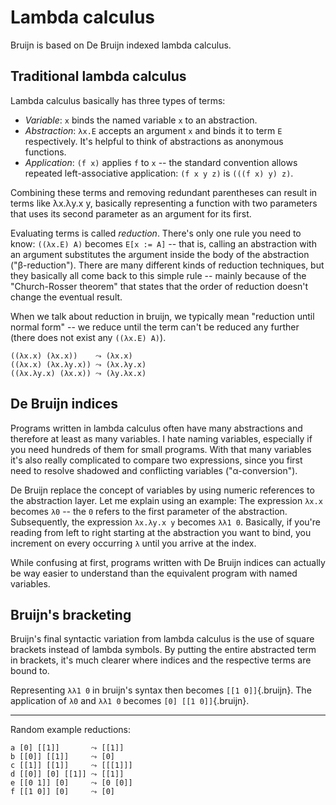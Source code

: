 # Lambda calculus

Bruijn is based on De Bruijn indexed lambda calculus.

## Traditional lambda calculus

Lambda calculus basically has three types of terms:

-   *Variable*: `x` binds the named variable `x` to an abstraction.
-   *Abstraction*: `λx.E` accepts an argument `x` and binds it to term
    `E` respectively. It's helpful to think of abstractions as anonymous
    functions.
-   *Application*: `(f x)` applies `f` to `x` -- the standard convention
    allows repeated left-associative application: `(f x y z)` is
    `(((f x) y) z)`.

Combining these terms and removing redundant parentheses can result in
terms like λx.λy.x y, basically representing a function with two
parameters that uses its second parameter as an argument for its first.

Evaluating terms is called *reduction*. There's only one rule you need
to know: `((λx.E) A)` becomes `E[x := A]` -- that is, calling an
abstraction with an argument substitutes the argument inside the body of
the abstraction ("β-reduction"). There are many different kinds of
reduction techniques, but they basically all come back to this simple
rule -- mainly because of the "Church-Rosser theorem" that states that
the order of reduction doesn't change the eventual result.

When we talk about reduction in bruijn, we typically mean "reduction
until normal form" -- we reduce until the term can't be reduced any
further (there does not exist any `((λx.E) A)`).

    ((λx.x) (λx.x))    ⤳ (λx.x)
    ((λx.x) (λx.λy.x)) ⤳ (λx.λy.x)
    ((λx.λy.x) (λx.x)) ⤳ (λy.λx.x)

## De Bruijn indices

Programs written in lambda calculus often have many abstractions and
therefore at least as many variables. I hate naming variables,
especially if you need hundreds of them for small programs. With that
many variables it's also really complicated to compare two expressions,
since you first need to resolve shadowed and conflicting variables
("α-conversion").

De Bruijn replace the concept of variables by using numeric references
to the abstraction layer. Let me explain using an example: The
expression `λx.x` becomes `λ0` -- the `0` refers to the first parameter
of the abstraction. Subsequently, the expression `λx.λy.x y` becomes
`λλ1 0`. Basically, if you're reading from left to right starting at the
abstraction you want to bind, you increment on every occurring `λ` until
you arrive at the index.

While confusing at first, programs written with De Bruijn indices can
actually be way easier to understand than the equivalent program with
named variables.

## Bruijn's bracketing

Bruijn's final syntactic variation from lambda calculus is the use of
square brackets instead of lambda symbols. By putting the entire
abstracted term in brackets, it's much clearer where indices and the
respective terms are bound to.

Representing `λλ1 0` in bruijn's syntax then becomes `[[1 0]]`{.bruijn}.
The application of `λ0` and `λλ1 0` becomes `[0] [[1 0]]`{.bruijn}.

------------------------------------------------------------------------

Random example reductions:

``` bruijn
a [0] [[1]]       ⤳ [[1]]
b [[0]] [[1]]     ⤳ [0]
c [[1]] [[1]]     ⤳ [[[1]]]
d [[0]] [0] [[1]] ⤳ [[1]]
e [[0 1]] [0]     ⤳ [0 [0]]
f [[1 0]] [0]     ⤳ [0]
```
